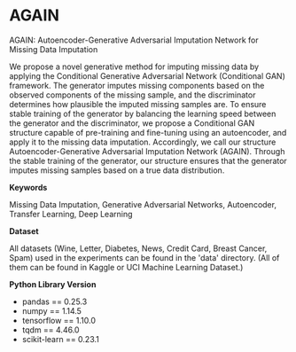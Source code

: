 
# AGAIN
AGAIN: Autoencoder-Generative Adversarial Imputation Network for Missing Data Imputation

We propose a novel generative method for imputing missing data by applying the Conditional Generative Adversarial Network (Conditional GAN) framework. The generator imputes missing components based on the observed components of the missing sample, and the discriminator determines how plausible the imputed missing samples are. To ensure stable training of the generator by balancing the learning speed between the generator and the discriminator, we propose a Conditional GAN structure capable of pre-training and fine-tuning using an autoencoder, and apply it to the missing data imputation. Accordingly, we call our structure Autoencoder-Generative Adversarial Imputation Network (AGAIN). Through the stable training of the generator, our structure ensures that the generator imputes missing samples based on a true data distribution. 



**Keywords**

Missing Data Imputation, Generative Adversarial Networks, Autoencoder, Transfer Learning, Deep Learning



**Dataset**

All datasets (Wine, Letter, Diabetes, News, Credit Card, Breast Cancer, Spam) used in the experiments can be found in the 'data' directory. (All of them can be found in Kaggle or UCI Machine Learning Dataset.)



**Python Library Version**
- pandas == 0.25.3
- numpy == 1.14.5
- tensorflow == 1.10.0
- tqdm == 4.46.0
- scikit-learn == 0.23.1
